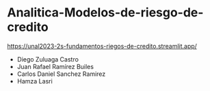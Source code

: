 # Analitica-Modelos-de-riesgo-de-credito

https://unal2023-2s-fundamentos-riegos-de-credito.streamlit.app/

- Diego Zuluaga Castro
- Juan Rafael Ramírez Builes
- Carlos Daniel Sanchez Ramirez
- Hamza Lasri

